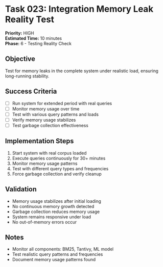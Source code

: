 # Task 023: Integration Memory Leak Reality Test
**Priority:** HIGH  
**Estimated Time:** 10 minutes  
**Phase:** 6 - Testing Reality Check  

## Objective
Test for memory leaks in the complete system under realistic load, ensuring long-running stability.

## Success Criteria
- [ ] Run system for extended period with real queries
- [ ] Monitor memory usage over time
- [ ] Test with various query patterns and loads
- [ ] Verify memory usage stabilizes
- [ ] Test garbage collection effectiveness

## Implementation Steps
1. Start system with real corpus loaded
2. Execute queries continuously for 30+ minutes
3. Monitor memory usage patterns
4. Test with different query types and frequencies
5. Force garbage collection and verify cleanup

## Validation
- Memory usage stabilizes after initial loading
- No continuous memory growth detected
- Garbage collection reduces memory usage
- System remains responsive under load
- No out-of-memory errors occur

## Notes
- Monitor all components: BM25, Tantivy, ML model
- Test realistic query patterns and frequencies
- Document memory usage patterns found